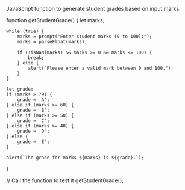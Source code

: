 JavaScript function to generate student grades based on input marks

function getStudentGrade() {
    let marks;
    
    while (true) {
        marks = prompt("Enter student marks (0 to 100):");
        marks = parseFloat(marks);
        
        if (!isNaN(marks) && marks >= 0 && marks <= 100) {
            break;
        } else {
            alert("Please enter a valid mark between 0 and 100.");
        }
    }

    let grade;
    if (marks > 79) {
        grade = 'A';
    } else if (marks >= 60) {
        grade = 'B';
    } else if (marks >= 50) {
        grade = 'C';
    } else if (marks >= 40) {
        grade = 'D';
    } else {
        grade = 'E';
    }

    alert(`The grade for marks ${marks} is ${grade}.`);
}

// Call the function to test it
getStudentGrade();
